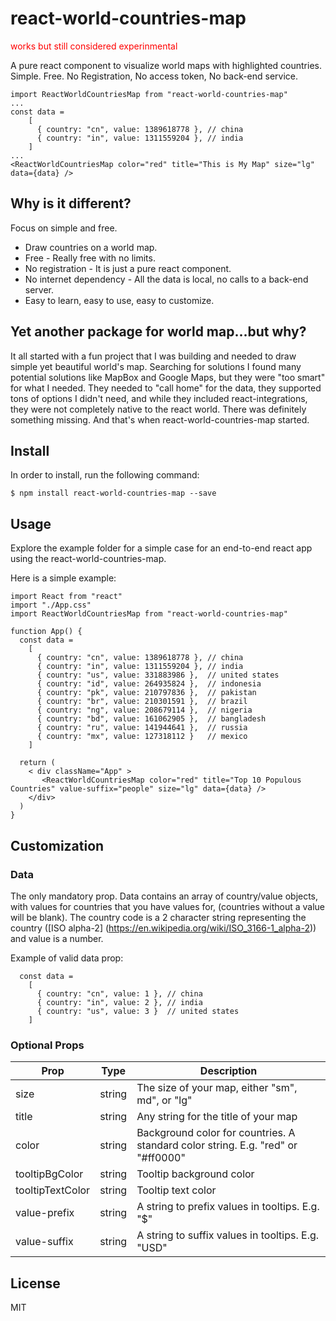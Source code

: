 # react-world-countries-map 
<font color="red">
works but still considered experinmental
</font>

A pure react component to visualize world maps with highlighted countries. Simple. Free. No Registration, No access token, No back-end service.

~~~
import ReactWorldCountriesMap from "react-world-countries-map"
...
const data =
    [
      { country: "cn", value: 1389618778 }, // china
      { country: "in", value: 1311559204 }, // india
    ]
...
<ReactWorldCountriesMap color="red" title="This is My Map" size="lg" data={data} />
~~~

## Why is it different? 
Focus on simple and free. 

* Draw countries on a world map. 
* Free - Really free with no limits. 
* No registration - It is just a pure react component. 
* No internet dependency - All the data is local, no calls to a back-end server. 
* Easy to learn, easy to use, easy to customize. 

## Yet another package for world map...but why?

It all started with a fun project that I was building and needed to draw simple yet beautiful world's map. Searching for solutions I found many potential solutions like MapBox and Google Maps, but they were "too smart" for what I needed. They needed to "call home" for the data, they supported tons of options I didn't need, and while they included react-integrations, they were not completely native to the react world. There was definitely something missing. And that's when react-world-countries-map started. 

## Install

In order to install, run the following command:

~~~
$ npm install react-world-countries-map --save
~~~

## Usage

Explore the example folder for a simple case for an end-to-end react app using the react-world-countries-map. 

Here is a simple example:

~~~
import React from "react"
import "./App.css"
import ReactWorldCountriesMap from "react-world-countries-map"

function App() {
  const data =
    [
      { country: "cn", value: 1389618778 }, // china
      { country: "in", value: 1311559204 }, // india
      { country: "us", value: 331883986 },  // united states
      { country: "id", value: 264935824 },  // indonesia
      { country: "pk", value: 210797836 },  // pakistan
      { country: "br", value: 210301591 },  // brazil
      { country: "ng", value: 208679114 },  // nigeria
      { country: "bd", value: 161062905 },  // bangladesh
      { country: "ru", value: 141944641 },  // russia
      { country: "mx", value: 127318112 }   // mexico
    ]

  return (
    < div className="App" >
       <ReactWorldCountriesMap color="red" title="Top 10 Populous Countries" value-suffix="people" size="lg" data={data} />
    </div>
  )
}
~~~

## Customization

### Data
The only mandatory prop. Data contains an array of country/value objects, with values for countries that you have values for, (countries without a value will be blank). The country code is a 2 character string representing the country ([ISO alpha-2] (https://en.wikipedia.org/wiki/ISO_3166-1_alpha-2)) and value is a number.

Example of valid data prop:

~~~
  const data =
    [
      { country: "cn", value: 1 }, // china
      { country: "in", value: 2 }, // india
      { country: "us", value: 3 }  // united states
    ]
~~~

### Optional Props

| Prop             | Type   | Description |
| ---------------- | ------ | ----------- |
| size             | string | The size of your map, either "sm", md", or "lg" |
| title            | string | Any string for the title of your map |
| color            | string | Background color for countries. A standard color string. E.g. "red" or "#ff0000" |
| tooltipBgColor   | string | Tooltip background color |
| tooltipTextColor | string | Tooltip text color |
| value-prefix     | string | A string to prefix values in tooltips. E.g. "$" |
| value-suffix     | string | A string to suffix values in tooltips. E.g. "USD" |

## License
MIT
